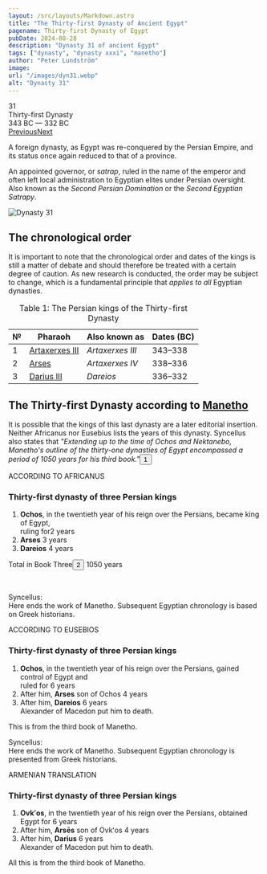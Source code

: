 ```yaml
---
layout: /src/layouts/Markdown.astro
title: "The Thirty-first Dynasty of Ancient Egypt"
pagename: Thirty-first Dynasty of Egypt
pubDate: 2024-08-28
description: "Dynasty 31 of ancient Egypt"
tags: ["dynasty", "dynasty xxxi", "manetho"]
author: "Peter Lundström"
image:
url: "/images/dyn31.webp"
alt: "Dynasty 31"
---
```


<div class="dynruta float-right ml-4 mb-3 mt-4">
	<div class="flex flex-col justify-center items-center [text-shadow:_0_1px_0_rgb(255_255_255_/_20%)]">
		<div class="text-9xl font-bold [text-shadow:_0_1px_0_rgb(255_255_255_/_40%)]">31</div>
		<div>Thirty-first Dynasty</div>
		<div>343 BC &mdash; 332 BC</div>
		<div class="w-full flex justify-between"><a href="/dynasty/30">Previous</a><a href="/dynasty/argead">Next</a></div>
	</div>
</div>

<p class="lead">A foreign dynasty, as Egypt was re-conquered by the Persian Empire, and its status once again reduced to that of a province.</p>
<p>
An appointed governor, or <i>satrap</i>, ruled in the name of the emperor and often left local administration to Egyptian elites under Persian oversight. Also known as the <i>Second Persian Domination</i> or the <i>Second Egyptian Satrapy</i>.
</p>

<img class="w-full rounded-sm sm:rounded-xl my-10" src="/images/dyn31.webp" alt="Dynasty 31">
<h2>The chronological order</h2>
<p>
It is important to note that the chronological order and dates of the kings is still a matter of debate and should therefore be treated with a certain degree of caution. As new research is conducted, the order may be subject to change, which is a fundamental principle that <i>applies to all</i> Egyptian dynasties.
</p>

<table>
	<caption class="py-2 text-sm">Table 1: The Persian kings of the Thirty-first Dynasty</caption>
	<thead>
		<tr>
			<th scope="col" class="w-5 text-center">№</th>
			<th scope="col" class="pl-3">Pharaoh</th>
			<th scope="col" class="pl-3">Also known as</th>
			<th scope="col" class="pl-3">Dates (BC)</th>
		</tr>
	</thead>
	<tbody>
<tr><td>1</td><td><a href="/pharaohs/Artaxerxes-III">Artaxerxes III</a></td><td><em>Artaxerxes III</em></td><td>343&ndash;338</td></tr>
<tr><td>2</td><td><a href="/pharaohs/Arses">Arses</a></td><td><em>Artaxerxes IV</em></td><td>338&ndash;336</td></tr>
<tr><td>3</td><td><a href="/pharaohs/Darius-III">Darius III</a></td><td><em>Dareios</em></td><td>336&ndash;332</td></tr>
	</tbody>
</table>

<h2 class="mt-10 text-wrap">The Thirty-first Dynasty according to <a href="/kinglists/manetho">Manetho</a></h2>
<p class="pb-6">It is possible that the kings of this last dynasty are a later editorial insertion. Neither Africanus nor Eusebius lists the years of this dynasty. Syncellus also states that <i>"Extending up to the time of Ochos and Nektanebo, Manetho's outline of the thirty-one dynasties of Egypt encompassed a period of 1050 years for his third book."</i><button popovertarget="pop01">1</button></p>

<div class="dynasty">
	<div class="w-full">
		<div class="according">ACCORDING TO AFRICANUS</div>
		<h3>Thirty-first dynasty of three Persian kings</h3>
		<ol class="farao">
			<li>
				<b>Ochos</b>, in the twentieth year of his reign over the Persians, became king of Egypt,<br />ruling for<span class="y">2 years</span>
			</li>
			<li><b>Arses</b> <span class="y">3 years</span></li>
			<li><b>Dareios</b> <span class="y">4 years</span></li>
		</ol>
		<p>Total in Book Three<button popovertarget="pop02">2</button> <span class="y">1050 years</span></p><br>
		<p class="synk"><span>Syncellus:</span><br />
		Here ends the work of Manetho. Subsequent Egyptian chronology is based on Greek historians.</p>
	</div>
	<div class="w-full">
		<div class="according">ACCORDING TO EUSEBIOS</div>
		<h3>Thirty-first dynasty of three Persian kings</h3>
		<ol class="farao">
			<li>
				<b>Ochos</b>, in the twentieth year of his reign over the Persians, gained control of Egypt and <br />ruled for <span class="y"
					>6 years</span
				>
			</li>
			<li>After him, <b>Arses</b> son of Ochos <span class="y">4 years</span></li>
			<li>
				After him, <b>Dareios</b>
				<span class="y">6 years</span><br />Alexander of Macedon put him to death.
			</li>
		</ol>
		<p>This is from the third book of Manetho.</p>
		<p class="synk"><span>Syncellus:</span><br />
		Here ends the work of Manetho. Subsequent Egyptian chronology is presented from Greek historians.</p>
	</div>
	<div class="w-full">
		<div class="according">ARMENIAN TRANSLATION</div>
		<h3>Thirty-first dynasty of three Persian kings</h3>
		<ol class="farao">
			<li>
				<b lang="xcl">Ovkʻos</b>, in the twentieth year of his reign over the Persians, obtained Egypt for <span class="y">6 years</span>
			</li>
			<li>
				After him, <b lang="xcl">Arsēs</b> son of Ovkʻos <span class="y">4 years</span>
			</li>
			<li>
				After him, <b lang="xcl">Darius</b>
				<span class="y">6 years</span><br />Alexander of Macedon put him to death.
			</li>
		</ol>
		<p>All this is from the third book of Manetho.</p>
	</div>
</div>
<div id="pop01" popover><p>1</p> This notice is taken from Africanus. Additionally, Syncellus presents a distinct chronology of Egyptian kings, concluding with Teos and encompassing 32 dynasties prior to the Persian conquest. See Adler and Tuffin 2002, pp. 372 and 374.</div>
<div id="pop02" popover><p>2</p> The sum of the total number of individual reigns is 855 years.</div>
